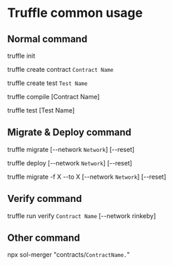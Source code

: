 # Truffle common usage

## Normal command

truffle init

truffle create contract `Contract Name`

truffle create test `Test Name`

truffle compile [Contract Name]

truffle test [Test Name]

## Migrate & Deploy command

truffle migrate [--network `Network`] [--reset]

truffle deploy [--network `Network`] [--reset]

truffle migrate -f X --to X [--network `Network`] [--reset]

## Verify command

truffle run verify `Contract Name` [--network rinkeby]

## Other command

npx sol-merger "contracts/`ContractName.`"